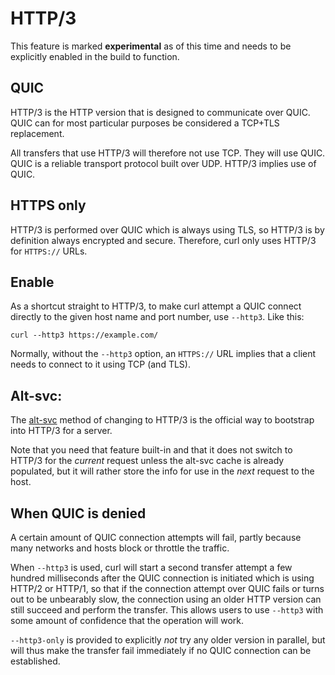 # HTTP/3

This feature is marked **experimental** as of this time and needs to be
explicitly enabled in the build to function.

## QUIC

HTTP/3 is the HTTP version that is designed to communicate over QUIC. QUIC can
for most particular purposes be considered a TCP+TLS replacement.

All transfers that use HTTP/3 will therefore not use TCP. They will use QUIC.
QUIC is a reliable transport protocol built over UDP. HTTP/3 implies use of
QUIC.

## HTTPS only

HTTP/3 is performed over QUIC which is always using TLS, so HTTP/3 is by
definition always encrypted and secure. Therefore, curl only uses HTTP/3 for
`HTTPS://` URLs.

## Enable

As a shortcut straight to HTTP/3, to make curl attempt a QUIC connect directly
to the given host name and port number, use `--http3`. Like this:

    curl --http3 https://example.com/

Normally, without the `--http3` option, an `HTTPS://` URL implies that a
client needs to connect to it using TCP (and TLS).

## Alt-svc:

The [alt-svc](altsvc.md) method of changing to HTTP/3 is the official way to
bootstrap into HTTP/3 for a server.

Note that you need that feature built-in and that it does not switch to HTTP/3
for the *current* request unless the alt-svc cache is already populated, but
it will rather store the info for use in the *next* request to the host.

## When QUIC is denied

A certain amount of QUIC connection attempts will fail, partly because many
networks and hosts block or throttle the traffic.

When `--http3` is used, curl will start a second transfer attempt a few
hundred milliseconds after the QUIC connection is initiated which is using
HTTP/2 or HTTP/1, so that if the connection attempt over QUIC fails or turns
out to be unbearably slow, the connection using an older HTTP version can
still succeed and perform the transfer. This allows users to use `--http3`
with some amount of confidence that the operation will work.

`--http3-only` is provided to explicitly *not* try any older version in
parallel, but will thus make the transfer fail immediately if no QUIC
connection can be established.
